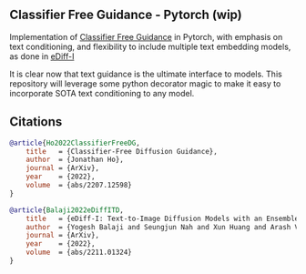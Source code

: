 ## Classifier Free Guidance - Pytorch (wip)

Implementation of <a href="https://arxiv.org/abs/2207.12598">Classifier Free Guidance</a> in Pytorch, with emphasis on text conditioning, and flexibility to include multiple text embedding models, as done in <a href="https://deepimagination.cc/eDiff-I/">eDiff-I</a>

It is clear now that text guidance is the ultimate interface to models. This repository will leverage some python decorator magic to make it easy to incorporate SOTA text conditioning to any model.

## Citations

```bibtex
@article{Ho2022ClassifierFreeDG,
    title   = {Classifier-Free Diffusion Guidance},
    author  = {Jonathan Ho},
    journal = {ArXiv},
    year    = {2022},
    volume  = {abs/2207.12598}
}
```

```bibtex
@article{Balaji2022eDiffITD,
    title   = {eDiff-I: Text-to-Image Diffusion Models with an Ensemble of Expert Denoisers},
    author  = {Yogesh Balaji and Seungjun Nah and Xun Huang and Arash Vahdat and Jiaming Song and Karsten Kreis and Miika Aittala and Timo Aila and Samuli Laine and Bryan Catanzaro and Tero Karras and Ming-Yu Liu},
    journal = {ArXiv},
    year    = {2022},
    volume  = {abs/2211.01324}
}
```
